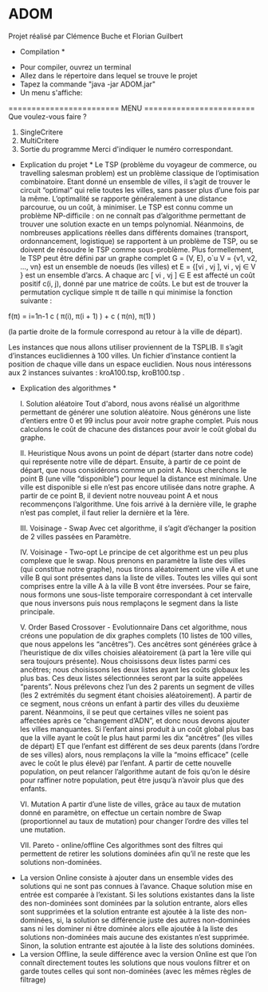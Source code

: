 # ADOM

Projet réalisé par Clémence Buche et Florian Guilbert

* Compilation *
- Pour compiler, ouvrez un terminal
- Allez dans le répertoire dans lequel se trouve le projet
- Tapez la commande "java -jar ADOM.jar"
- Un menu s'affiche:  

======================== MENU ========================
Que voulez-vous faire ?
1. SingleCritere
2. MultiCritere
3. Sortie du programme
Merci d'indiquer le numéro correspondant.


* Explication du projet *
Le TSP (problème du voyageur de commerce, ou travelling salesman problem) est un problème classique de l’optimisation combinatoire. Etant donné un ensemble de villes, il s’agit de trouver le circuit “optimal” qui relie toutes les villes, sans passer plus d’une fois par la même. L’optimalité se rapporte généralement à une distance parcourue, ou un coût, à minimiser. Le TSP est connu comme un problème NP-difficile : on ne connaît pas d’algorithme permettant de trouver une solution exacte en un temps polynomial. Néanmoins, de nombreuses applications réelles dans différents domaines (transport, ordonnancement, logistique) se rapportent à un problème de TSP, ou se doivent de résoudre le TSP comme sous-problème. Plus formellement, le TSP peut être défini par un graphe complet G = (V, E), o`u V = {v1, v2, ..., vn} est un ensemble de noeuds (les villes) et E = {[vi , vj ], vi , vj ∈ V } est un ensemble d’arcs. A chaque arc [  vi , vj ] ∈ E est affecté un coût positif c(i, j), donné par une matrice de coûts. Le but est de trouver la permutation cyclique simple π de taille n qui minimise la fonction suivante : 

f(π) = i=1n-1 c ( π(i), π(i + 1) ) + c ( π(n), π(1) ) 

(la partie droite de la formule correspond au retour à la ville de départ).


Les instances que nous allons utiliser proviennent de la TSPLIB. Il s’agit d’instances euclidiennes à 100 villes. Un fichier d’instance contient la position de chaque ville dans un espace euclidien. Nous nous intéressons aux 2 instances suivantes : kroA100.tsp, kroB100.tsp .


* Explication des algorithmes *

	I. Solution aléatoire
Tout d'abord, nous avons réalisé un algorithme permettant de générer une solution aléatoire. Nous générons une liste d’entiers entre 0 et 99 inclus pour avoir notre graphe complet. Puis nous calculons le coût de chacune des distances pour avoir le coût global du graphe. 


	II. Heuristique
Nous avons un point de départ (starter dans notre code) qui représente notre ville de départ. Ensuite, à partir de ce point de départ, que nous considérons comme un point A. Nous cherchons le point B (une ville “disponible”) pour lequel la distance est minimale.
Une ville est disponible si elle n’est pas encore utilisée dans notre graphe.
A partir de ce point B, il devient notre nouveau point A et nous recommençons l’algorithme.
Une fois arrivé à la dernière ville, le graphe n’est pas complet, il faut relier la dernière et la 1ère.


	III. Voisinage - Swap
Avec cet algorithme, il s’agit d’échanger la position de 2 villes passées en
Paramètre.


	IV. Voisinage - Two-opt
Le principe de cet algorithme est un peu plus complexe que le swap. Nous prenons en paramètre la liste des villes (qui constitue notre graphe), nous tirons aléatoirement une ville A et une ville B qui sont présentes dans la liste de villes. Toutes les villes qui sont comprises entre la ville A à la ville B vont être inversées.
Pour se faire, nous formons une sous-liste temporaire correspondant à cet intervalle que nous inversons puis nous remplaçons le segment dans la liste principale.


	V. Order Based Crossover - Evolutionnaire
Dans cet algorithme, nous créons une population de dix graphes complets (10 listes de 100 villes, que nous appelons les “ancêtres”). Ces ancêtres sont générées grâce à l’heuristique de dix villes choisies aléatoirement (à part la 1ère ville qui sera toujours présente). Nous choisissons deux listes parmi ces ancêtres; nous choisissons les deux listes ayant les coûts globaux les plus bas. Ces deux listes sélectionnées seront par la suite appelées “parents”. Nous prélevons chez l’un des 2 parents un segment de villes (les 2 extrémités du segment étant choisies aléatoirement). A partir de ce segment, nous créons un enfant à partir des villes du deuxième parent. Néanmoins, il se peut que certaines villes ne soient pas affectées après ce “changement d’ADN”, et donc nous devons ajouter les villes manquantes.
Si l’enfant ainsi produit à un coût global plus bas que la ville ayant le coût le plus haut parmi les dix “ancêtres” (les villes de départ) ET que l’enfant est différent de ses deux parents (dans l’ordre de ses villes) alors, nous remplaçons la ville la “moins efficace” (celle avec le coût le plus élevé) par l’enfant.
A partir de cette nouvelle population, on peut relancer l’algorithme autant de fois qu’on le désire pour raffiner notre population, peut être jusqu’à n’avoir plus que des enfants.


	VI. Mutation
A partir d’une liste de villes, grâce au taux de mutation donné en paramètre, on effectue un certain nombre de Swap (proportionnel au taux de mutation) pour changer l’ordre des villes tel une mutation.


	VII. Pareto - online/offline
Ces algorithmes sont des filtres qui permettent de retirer les solutions dominées afin qu’il ne reste que les solutions non-dominées.
- La version Online consiste à ajouter dans un ensemble vides des solutions qui ne sont pas connues à l’avance. Chaque solution mise en entrée est comparée à l’existant. Si les solutions existantes dans la liste des non-dominées sont dominées par la solution entrante, alors elles sont supprimées et la solution entrante est ajoutée à la liste des non-dominées, si, la solution se différencie juste des autres non-dominées sans ni les dominer ni être dominée alors elle ajoutée à la liste des solutions non-dominées mais aucune des existantes n’est supprimée. Sinon, la solution entrante est ajoutée à la liste des solutions dominées.
- La version Offline, la seule différence avec la version Online est que l’on connaît directement toutes les solutions que nous voulons filtrer et on garde toutes celles qui sont non-dominées (avec les mêmes règles de filtrage)


